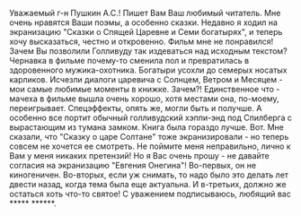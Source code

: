   Уважаемый г-н Пушкин А.С.!
Пишет Вам Ваш любимый читатель. Мне очень нравятся Ваши поэмы, а особенно сказки.
Недавно я ходил на экранизацию "Сказки о Спящей Царевне и Семи богатырях", и теперь хочу высказаться, честно и откровенно. Фильм мне не понравился!
Зачем Вы позволили Голливуду так издеваться над исходным текстом? Чернавка в фильме почему-то сменила пол и превратилась в здоровенного мужика-охотника. Богатыри усохли до семерых носатых карликов. Исчезли диалоги царевича с Солнцем, Ветром и Месяцем - мои самые любимые моменты в книжке. Зачем?!
Единственное что - мачеха в фильме вышла очень хорошо, хотя местами она, по-моему, переигрывает. Спецэффекты, опять же, могли быть и получше. А особенно все портит обычный голливудский хэппи-энд под Спилберга с вырастающим из тумана замком.
Книга была гораздо лучше. Вот.
Мне сказали, что "Сказку о царе Солтане" тоже экранизировали - но теперь совсем не хочется ее смотреть. Не поймите меня неправильно, лично к Вам у меня никаких претензий! Но я Вас очень прошу - не давайте согласия на экранизацию "Евгения Онегина"! Во-первых, он не киногеничен. Во-вторых, если уж снимать, то надо было это делать лет двести назад, когда тема была еще актуальна. И в-третьих, должно же остаться хоть что-то святое!
С уважением подписываюсь,
любящий вас ***** ******.    